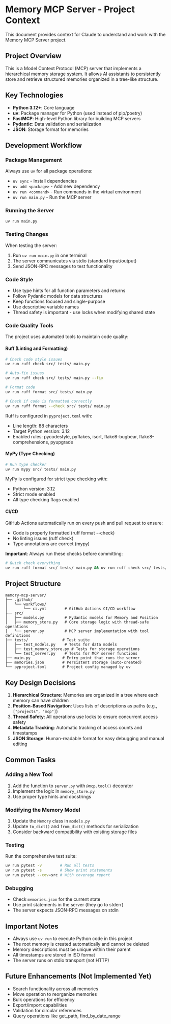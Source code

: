 # Memory MCP Server - Project Context

This document provides context for Claude to understand and work with the Memory MCP Server project.

## Project Overview

This is a Model Context Protocol (MCP) server that implements a hierarchical memory storage system. It allows AI assistants to persistently store and retrieve structured memories organized in a tree-like structure.

## Key Technologies

- **Python 3.12+**: Core language
- **uv**: Package manager for Python (used instead of pip/poetry)
- **FastMCP**: High-level Python library for building MCP servers
- **Pydantic**: Data validation and serialization
- **JSON**: Storage format for memories

## Development Workflow

### Package Management
Always use `uv` for all package operations:
- `uv sync` - Install dependencies
- `uv add <package>` - Add new dependency
- `uv run <command>` - Run commands in the virtual environment
- `uv run main.py` - Run the MCP server

### Running the Server
```bash
uv run main.py
```

### Testing Changes
When testing the server:
1. Run `uv run main.py` in one terminal
2. The server communicates via stdio (standard input/output)
3. Send JSON-RPC messages to test functionality

### Code Style
- Use type hints for all function parameters and returns
- Follow Pydantic models for data structures
- Keep functions focused and single-purpose
- Use descriptive variable names
- Thread safety is important - use locks when modifying shared state

### Code Quality Tools
The project uses automated tools to maintain code quality:

#### Ruff (Linting and Formatting)
```bash
# Check code style issues
uv run ruff check src/ tests/ main.py

# Auto-fix issues
uv run ruff check src/ tests/ main.py --fix

# Format code
uv run ruff format src/ tests/ main.py

# Check if code is formatted correctly
uv run ruff format --check src/ tests/ main.py
```

Ruff is configured in `pyproject.toml` with:
- Line length: 88 characters
- Target Python version: 3.12
- Enabled rules: pycodestyle, pyflakes, isort, flake8-bugbear, flake8-comprehensions, pyupgrade

#### MyPy (Type Checking)
```bash
# Run type checker
uv run mypy src/ tests/ main.py
```

MyPy is configured for strict type checking with:
- Python version: 3.12
- Strict mode enabled
- All type checking flags enabled

#### CI/CD
GitHub Actions automatically run on every push and pull request to ensure:
- Code is properly formatted (ruff format --check)
- No linting issues (ruff check)
- Type annotations are correct (mypy)

**Important**: Always run these checks before committing:
```bash
# Quick check everything
uv run ruff format src/ tests/ main.py && uv run ruff check src/ tests/ main.py && uv run mypy src/ tests/ main.py
```

## Project Structure

```
memory-mcp-server/
├── .github/
│   └── workflows/
│       └── ci.yml        # GitHub Actions CI/CD workflow
├── src/
│   ├── models.py         # Pydantic models for Memory and Position
│   ├── memory_store.py   # Core storage logic with thread-safe operations
│   └── server.py         # MCP server implementation with tool definitions
├── tests/               # Test suite
│   ├── test_models.py    # Tests for data models
│   ├── test_memory_store.py # Tests for storage operations
│   └── test_server.py    # Tests for MCP server functions
├── main.py              # Entry point that runs the server
├── memories.json        # Persistent storage (auto-created)
└── pyproject.toml       # Project config managed by uv
```

## Key Design Decisions

1. **Hierarchical Structure**: Memories are organized in a tree where each memory can have children
2. **Position-Based Navigation**: Uses lists of descriptions as paths (e.g., `["projects", "mcp"]`)
3. **Thread Safety**: All operations use locks to ensure concurrent access safety
4. **Metadata Tracking**: Automatic tracking of access counts and timestamps
5. **JSON Storage**: Human-readable format for easy debugging and manual editing

## Common Tasks

### Adding a New Tool
1. Add the function to `server.py` with `@mcp.tool()` decorator
2. Implement the logic in `memory_store.py`
3. Use proper type hints and docstrings

### Modifying the Memory Model
1. Update the `Memory` class in `models.py`
2. Update `to_dict()` and `from_dict()` methods for serialization
3. Consider backward compatibility with existing storage files

### Testing
Run the comprehensive test suite:
```bash
uv run pytest -v        # Run all tests
uv run pytest -s        # Show print statements
uv run pytest --cov=src # With coverage report
```

### Debugging
- Check `memories.json` for the current state
- Use print statements in the server (they go to stderr)
- The server expects JSON-RPC messages on stdin

## Important Notes

- Always use `uv run` to execute Python code in this project
- The root memory is created automatically and cannot be deleted
- Memory descriptions must be unique within their parent
- All timestamps are stored in ISO format
- The server runs on stdio transport (not HTTP)

## Future Enhancements (Not Implemented Yet)
- Search functionality across all memories
- Move operation to reorganize memories
- Bulk operations for efficiency
- Export/import capabilities
- Validation for circular references
- Query operations like get_path, find_by_date_range